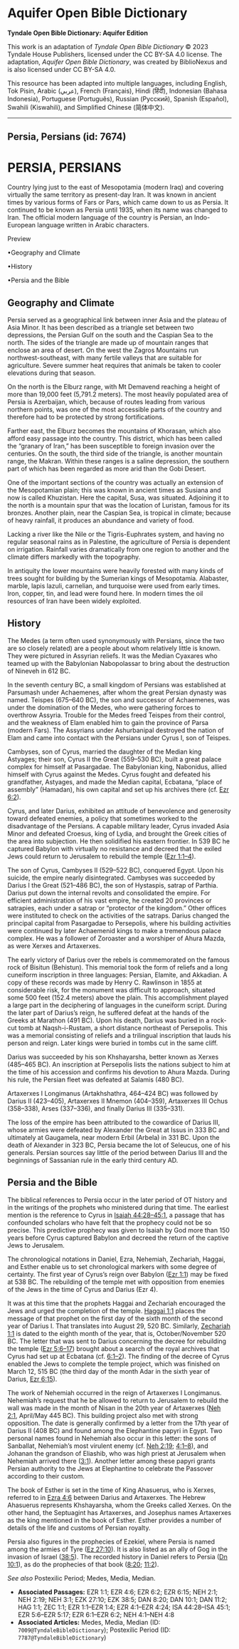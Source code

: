 # Aquifer Open Bible Dictionary

**Tyndale Open Bible Dictionary: Aquifer Edition**

This work is an adaptation of *Tyndale Open Bible Dictionary* © 2023 Tyndale House Publishers, licensed under the CC BY\-SA 4\.0 license. The adaptation, *Aquifer Open Bible Dictionary*, was created by BiblioNexus and is also licensed under CC BY\-SA 4\.0\.

This resource has been adapted into multiple languages, including English, Tok Pisin, Arabic (عربي), French (Français), Hindi (हिंदी), Indonesian (Bahasa Indonesia), Portuguese (Português), Russian (Русский), Spanish (Español), Swahili (Kiswahili), and Simplified Chinese (简体中文).



--------------------------------

## Persia, Persians (id: 7674)

PERSIA, PERSIANS
================

Country lying just to the east of Mesopotamia (modern Iraq) and covering virtually the same territory as present\-day Iran. It was known in ancient times by various forms of Fars or Pars, which came down to us as Persia. It continued to be known as Persia until 1935, when its name was changed to Iran. The official modern language of the country is Persian, an Indo\-European language written in Arabic characters.

Preview

•Geography and Climate

•History

•Persia and the Bible

Geography and Climate
---------------------

Persia served as a geographical link between inner Asia and the plateau of Asia Minor. It has been described as a triangle set between two depressions, the Persian Gulf on the south and the Caspian Sea to the north. The sides of the triangle are made up of mountain ranges that enclose an area of desert. On the west the Zagros Mountains run northwest\-southeast, with many fertile valleys that are suitable for agriculture. Severe summer heat requires that animals be taken to cooler elevations during that season.

On the north is the Elburz range, with Mt Demavend reaching a height of more than 19,000 feet (5,791\.2 meters). The most heavily populated area of Persia is Azerbaijan, which, because of routes leading from various northern points, was one of the most accessible parts of the country and therefore had to be protected by strong fortifications.

Farther east, the Elburz becomes the mountains of Khorasan, which also afford easy passage into the country. This district, which has been called the “granary of Iran,” has been susceptible to foreign invasion over the centuries. On the south, the third side of the triangle, is another mountain range, the Makran. Within these ranges is a saline depression, the southern part of which has been regarded as more arid than the Gobi Desert.

One of the important sections of the country was actually an extension of the Mesopotamian plain; this was known in ancient times as Susiana and now is called Khuzistan. Here the capital, Susa, was situated. Adjoining it to the north is a mountain spur that was the location of Luristan, famous for its bronzes. Another plain, near the Caspian Sea, is tropical in climate; because of heavy rainfall, it produces an abundance and variety of food.

Lacking a river like the Nile or the Tigris\-Euphrates system, and having no regular seasonal rains as in Palestine, the agriculture of Persia is dependent on irrigation. Rainfall varies dramatically from one region to another and the climate differs markedly with the topography.

In antiquity the lower mountains were heavily forested with many kinds of trees sought for building by the Sumerian kings of Mesopotamia. Alabaster, marble, lapis lazuli, carnelian, and turquoise were used from early times. Iron, copper, tin, and lead were found here. In modern times the oil resources of Iran have been widely exploited.

History
-------

The Medes (a term often used synonymously with Persians, since the two are so closely related) are a people about whom relatively little is known. They were pictured in Assyrian reliefs. It was the Median Cyaxares who teamed up with the Babylonian Nabopolassar to bring about the destruction of Nineveh in 612 BC.

In the seventh century BC, a small kingdom of Persians was established at Parsumash under Achaemenes, after whom the great Persian dynasty was named. Teispes (675–640 BC), the son and successor of Achaemenes, was under the domination of the Medes, who were gathering forces to overthrow Assyria. Trouble for the Medes freed Teispes from their control, and the weakness of Elam enabled him to gain the province of Parsa (modern Fars). The Assyrians under Ashurbanipal destroyed the nation of Elam and came into contact with the Persians under Cyrus I, son of Teispes.

Cambyses, son of Cyrus, married the daughter of the Median king Astyages; their son, Cyrus II the Great (559–530 BC), built a great palace complex for himself at Pasargadae. The Babylonian king, Nabonidus, allied himself with Cyrus against the Medes. Cyrus fought and defeated his grandfather, Astyages, and made the Median capital, Ecbatana, “place of assembly” (Hamadan), his own capital and set up his archives there (cf. [Ezr 6:2](https://ref.ly/Ezra6:2)).

Cyrus, and later Darius, exhibited an attitude of benevolence and generosity toward defeated enemies, a policy that sometimes worked to the disadvantage of the Persians. A capable military leader, Cyrus invaded Asia Minor and defeated Croesus, king of Lydia, and brought the Greek cities of the area into subjection. He then solidified his eastern frontier. In 539 BC he captured Babylon with virtually no resistance and decreed that the exiled Jews could return to Jerusalem to rebuild the temple ([Ezr 1:1–4](https://ref.ly/Ezra1:1-Ezra1:4)).

The son of Cyrus, Cambyses II (529–522 BC), conquered Egypt. Upon his suicide, the empire nearly disintegrated. Cambyses was succeeded by Darius I the Great (521–486 BC), the son of Hystaspis, satrap of Parthia. Darius put down the internal revolts and consolidated the empire. For efficient administration of his vast empire, he created 20 provinces or satrapies, each under a satrap or “protector of the kingdom.” Other offices were instituted to check on the activities of the satraps. Darius changed the principal capital from Pasargadae to Persepolis, where his building activities were continued by later Achaemenid kings to make a tremendous palace complex. He was a follower of Zoroaster and a worshiper of Ahura Mazda, as were Xerxes and Artaxerxes.

The early victory of Darius over the rebels is commemorated on the famous rock of Bisitun (Behistun). This memorial took the form of reliefs and a long cuneiform inscription in three languages: Persian, Elamite, and Akkadian. A copy of these records was made by Henry C. Rawlinson in 1855 at considerable risk, for the monument was difficult to approach, situated some 500 feet (152\.4 meters) above the plain. This accomplishment played a large part in the deciphering of languages in the cuneiform script. During the later part of Darius’s reign, he suffered defeat at the hands of the Greeks at Marathon (491 BC). Upon his death, Darius was buried in a rock\-cut tomb at Naqsh\-i\-Rustam, a short distance northeast of Persepolis. This was a memorial consisting of reliefs and a trilingual inscription that lauds his person and reign. Later kings were buried in tombs cut in the same cliff.

Darius was succeeded by his son Khshayarsha, better known as Xerxes (485–465 BC). An inscription at Persepolis lists the nations subject to him at the time of his accession and confirms his devotion to Ahura Mazda. During his rule, the Persian fleet was defeated at Salamis (480 BC).

Artaxerxes I Longimanus (Artakhshathra, 464–424 BC) was followed by Darius II (423–405\), Artaxerxes II Mnemon (404–359\), Artaxerxes III Ochus (358–338\), Arses (337–336\), and finally Darius III (335–331\).

The loss of the empire has been attributed to the cowardice of Darius III, whose armies were defeated by Alexander the Great at Issus in 333 BC and ultimately at Gaugamela, near modern Erbil (Arbela) in 331 BC. Upon the death of Alexander in 323 BC, Persia became the lot of Seleucus, one of his generals. Persian sources say little of the period between Darius III and the beginnings of Sassanian rule in the early third century AD.

Persia and the Bible
--------------------

The biblical references to Persia occur in the later period of OT history and in the writings of the prophets who ministered during that time. The earliest mention is the reference to Cyrus in [Isaiah 44:28–45:1](https://ref.ly/Isa44:28-Isa45:1), a passage that has confounded scholars who have felt that the prophecy could not be so precise. This predictive prophecy was given to Isaiah by God more than 150 years before Cyrus captured Babylon and decreed the return of the captive Jews to Jerusalem.

The chronological notations in Daniel, Ezra, Nehemiah, Zechariah, Haggai, and Esther enable us to set chronological markers with some degree of certainty. The first year of Cyrus’s reign over Babylon ([Ezr 1:1](https://ref.ly/Ezra1:1)) may be fixed at 538 BC. The rebuilding of the temple met with opposition from enemies of the Jews in the time of Cyrus and Darius (Ezr 4\).

It was at this time that the prophets Haggai and Zechariah encouraged the Jews and urged the completion of the temple. [Haggai 1:1](https://ref.ly/Hag1:1) places the message of that prophet on the first day of the sixth month of the second year of Darius I. That translates into August 29, 520 BC. Similarly, [Zechariah 1:1](https://ref.ly/Zech1:1) is dated to the eighth month of the year, that is, October/November 520 BC. The letter that was sent to Darius concerning the decree for rebuilding the temple ([Ezr 5:6–17](https://ref.ly/Ezra5:6-Ezra5:17)) brought about a search of the royal archives that Cyrus had set up at Ecbatana (cf. [6:1–2](https://ref.ly/Ezra6:1-Ezra6:2)). The finding of the decree of Cyrus enabled the Jews to complete the temple project, which was finished on March 12, 515 BC (the third day of the month Adar in the sixth year of Darius, [Ezr 6:15](https://ref.ly/Ezra6:15)).

The work of Nehemiah occurred in the reign of Artaxerxes I Longimanus. Nehemiah’s request that he be allowed to return to Jerusalem to rebuild the wall was made in the month of Nisan in the 20th year of Artaxerxes ([Neh 2:1](https://ref.ly/Neh2:1), April/May 445 BC). This building project also met with strong opposition. The date is generally confirmed by a letter from the 17th year of Darius II (408 BC) and found among the Elephantine papyri in Egypt. Two personal names found in Nehemiah also occur in this letter: the sons of Sanballat, Nehemiah’s most virulent enemy (cf. [Neh 2:19](https://ref.ly/Neh2:19); [4:1–8](https://ref.ly/Neh4:1-Neh4:8)), and Johanan the grandson of Eliashib, who was high priest at Jerusalem when Nehemiah arrived there ([3:1](https://ref.ly/Neh3:1)). Another letter among these papyri grants Persian authority to the Jews at Elephantine to celebrate the Passover according to their custom.

The book of Esther is set in the time of King Ahasuerus, who is Xerxes, referred to in [Ezra 4:6](https://ref.ly/Ezra4:6) between Darius and Artaxerxes. The Hebrew Ahasuerus represents Khshayarsha, whom the Greeks called Xerxes. On the other hand, the Septuagint has Artaxerxes, and Josephus names Artaxerxes as the king mentioned in the book of Esther. Esther provides a number of details of the life and customs of Persian royalty.

Persia also figures in the prophecies of Ezekiel, where Persia is named among the armies of Tyre ([Ez 27:10](https://ref.ly/Ezek27:10)). It is also listed as an ally of Gog in the invasion of Israel ([38:5](https://ref.ly/Ezek38:5)). The recorded history in Daniel refers to Persia ([Dn 10:1](https://ref.ly/Dan10:1)), as do the prophecies of that book ([8:20](https://ref.ly/Dan8:20); [11:2](https://ref.ly/Dan11:2)).

*See also* Postexilic Period; Medes, Media, Median.

* **Associated Passages:** EZR 1:1; EZR 4:6; EZR 6:2; EZR 6:15; NEH 2:1; NEH 2:19; NEH 3:1; EZK 27:10; EZK 38:5; DAN 8:20; DAN 10:1; DAN 11:2; HAG 1:1; ZEC 1:1; EZR 1:1–EZR 1:4; EZR 4:1–EZR 4:24; ISA 44:28–ISA 45:1; EZR 5:6–EZR 5:17; EZR 6:1–EZR 6:2; NEH 4:1–NEH 4:8
* **Associated Articles:** Medes, Media, Median (ID: `7009@TyndaleBibleDictionary`); Postexilic Period (ID: `7787@TyndaleBibleDictionary`)

